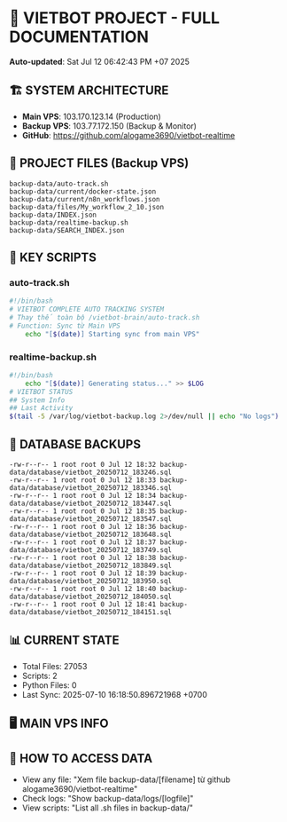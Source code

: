 # 🤖 VIETBOT PROJECT - FULL DOCUMENTATION
**Auto-updated**: Sat Jul 12 06:42:43 PM +07 2025

## 🏗️ SYSTEM ARCHITECTURE
- **Main VPS**: 103.170.123.14 (Production)
- **Backup VPS**: 103.77.172.150 (Backup & Monitor)
- **GitHub**: https://github.com/alogame3690/vietbot-realtime

## 📁 PROJECT FILES (Backup VPS)
```
backup-data/auto-track.sh
backup-data/current/docker-state.json
backup-data/current/n8n_workflows.json
backup-data/files/My_workflow_2_10.json
backup-data/INDEX.json
backup-data/realtime-backup.sh
backup-data/SEARCH_INDEX.json
```

## 🔧 KEY SCRIPTS
### auto-track.sh
```bash
#!/bin/bash
# VIETBOT COMPLETE AUTO TRACKING SYSTEM
# Thay thế toàn bộ /vietbot-brain/auto-track.sh
# Function: Sync từ Main VPS
    echo "[$(date)] Starting sync from main VPS"
```
### realtime-backup.sh
```bash
#!/bin/bash
    echo "[$(date)] Generating status..." >> $LOG
# VIETBOT STATUS
## System Info
## Last Activity
$(tail -5 /var/log/vietbot-backup.log 2>/dev/null || echo "No logs")
```

## 💾 DATABASE BACKUPS
```
-rw-r--r-- 1 root root 0 Jul 12 18:32 backup-data/database/vietbot_20250712_183246.sql
-rw-r--r-- 1 root root 0 Jul 12 18:33 backup-data/database/vietbot_20250712_183346.sql
-rw-r--r-- 1 root root 0 Jul 12 18:34 backup-data/database/vietbot_20250712_183447.sql
-rw-r--r-- 1 root root 0 Jul 12 18:35 backup-data/database/vietbot_20250712_183547.sql
-rw-r--r-- 1 root root 0 Jul 12 18:36 backup-data/database/vietbot_20250712_183648.sql
-rw-r--r-- 1 root root 0 Jul 12 18:37 backup-data/database/vietbot_20250712_183749.sql
-rw-r--r-- 1 root root 0 Jul 12 18:38 backup-data/database/vietbot_20250712_183849.sql
-rw-r--r-- 1 root root 0 Jul 12 18:39 backup-data/database/vietbot_20250712_183950.sql
-rw-r--r-- 1 root root 0 Jul 12 18:40 backup-data/database/vietbot_20250712_184050.sql
-rw-r--r-- 1 root root 0 Jul 12 18:41 backup-data/database/vietbot_20250712_184151.sql
```

## 📊 CURRENT STATE
- Total Files: 27053
- Scripts: 2
- Python Files: 0
- Last Sync: 2025-07-10 16:18:50.896721968 +0700

## 🖥️ MAIN VPS INFO


## 🚨 HOW TO ACCESS DATA
- View any file: "Xem file backup-data/[filename] từ github alogame3690/vietbot-realtime"
- Check logs: "Show backup-data/logs/[logfile]"
- View scripts: "List all .sh files in backup-data/"
